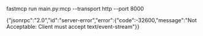 fastmcp run main.py:mcp --transport http --port 8000

{"jsonrpc":"2.0","id":"server-error","error":{"code":-32600,"message":"Not Acceptable: Client must accept text/event-stream"}}